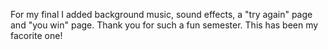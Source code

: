 For my final I added background music, sound effects, a "try again" page and "you win" page.
Thank you for such a fun semester. This has been my facorite one!